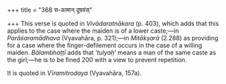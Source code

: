+++
title = "368 स-कामान् दूषयंस्"

+++
This verse is quoted in *Vivādaratnākara* (p. 403), which adds that this
applies to the case where the maiden is of a lower caste;—in
*Parāśaramādhava* (Vyavahāra, p. 321);—in *Mitākṣarā* (2.288) as
providing for a case where the finger-defilement occurs in the case of a
willing maiden. *Bālambhaṭṭī* adds that ‘*tulyaḥ*’ means a man of the
same caste as the girl;—he is to be fined 200 with a view to prevent
repetition.

It is quoted in *Vīramitrodaya* (Vyavahāra, 157a).


